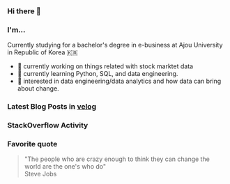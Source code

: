 ### Hi there 👋

### I'm...

Currently studying for a bachelor's degree in e-business at Ajou University in Republic of Korea 🇰🇷

- 🔭 currently working on things related with stock marktet data
- 🌱 currently learning Python, SQL, and data engineering.
- 🔎 interested in data engineering/data analytics and how data can bring about change.

### Latest Blog Posts in [velog](https://velog.io/@choi_jiwoo)

<!-- BLOG-POST-LIST:START -->
<!-- BLOG-POST-LIST:END -->

### StackOverflow Activity

<!-- STACKOVERFLOW:START -->
<!-- STACKOVERFLOW:END -->

### Favorite quote
> "The people who are crazy enough to think they can change the world are the one's who do"
</br> Steve Jobs
<!--
**cho2ji/cho2ji** is a ✨ _special_ ✨ repository because its `README.md` (this file) appears on your GitHub profile.

Here are some ideas to get you started:

- 🔭 I’m currently working on ...
- 🌱 I’m currently learning ...
- 👯 I’m looking to collaborate on ...
- 🤔 I’m looking for help with ...
- 💬 Ask me about ...
- 📫 How to reach me: ...
- 😄 Pronouns: ...
- ⚡ Fun fact: ...
-->
